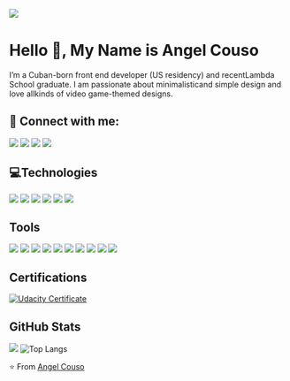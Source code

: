 
![](https://img.shields.io/github/followers/BkAngel201?style=social)   
# Hello 👋, My Name is Angel Couso
I’m a Cuban-born front end developer (US residency) and recentLambda School graduate. I am passionate about minimalisticand simple design and love allkinds of video game-themed designs. 

## 🤝 Connect with me:

[![](https://img.shields.io/static/v1?label&message=Email&color=black&logo=gmail)](mailto:angelcouso91@gmail.com) [![](https://img.shields.io/static/v1?label&message=Linkedin&color=black&logo=linkedin)](https://www.linkedin.com/in/angelcousodeveloper/) [![](https://img.shields.io/badge/-Portfolio-black)]() [![](https://img.shields.io/static/v1?label&message=Github&color=black&logo=github)](https://www.linkedin.com/in/angelcousodeveloper/) 

## 💻Technologies

![](https://img.shields.io/static/v1?label&message=HTML5&color=black&logo=html5) ![](https://img.shields.io/static/v1?label&message=CSS3&color=black&logo=css3) ![](https://img.shields.io/static/v1?label&message=JavaScript&color=black&logo=javascript)   ![](https://img.shields.io/static/v1?label&message=SQLite&color=black&logo=sqlite) ![](https://img.shields.io/static/v1?label&message=PHP&color=black&logo=php)  ![](https://img.shields.io/static/v1?label&message=Python&color=black&logo=python) 

## Tools
![](https://img.shields.io/static/v1?label&message=Git&color=black&logo=git) ![](https://img.shields.io/static/v1?label&message=React&color=black&logo=react) ![](https://img.shields.io/static/v1?label&message=Node.js&color=black&logo=node.js) ![](https://img.shields.io/static/v1?label&message=JQuery&color=black&logo=jquery) ![](https://img.shields.io/static/v1?label&message=Express.js&color=black&logo=express) ![](https://img.shields.io/static/v1?label&message=PostgreSQL&color=black&logo=postgresql) ![](https://img.shields.io/static/v1?label&message=Jest&color=black&logo=jest) ![](https://img.shields.io/static/v1?label&message=Redux&color=black&logo=redux) ![](https://img.shields.io/static/v1?label&message=Less&color=black&logo=less) ![](https://img.shields.io/static/v1?label&message=npm&color=black&logo=npm)

## Certifications
[![Udacity Certificate](https://img.shields.io/static/v1?label&message=Udacity%20and%20Google%20-%20Front%20End%20Web%20Developer%20Nanodegree&color=black&logo=udacity)](https://confirm.udacity.com/2DH3N4XC)

## GitHub Stats
![](https://github-readme-stats.jha-vineet69.vercel.app/api?username=BkAngel201&hide=stars&show_icons=true&hide_border=true&theme=buefy) ![Top Langs](https://github-readme-stats.vercel.app/api/top-langs/?username=BkAngel201&hide=smalltalk&theme=buefy&layout=compact&hide_border=true)

⭐️ From [Angel Couso](https://github.com/BkAngel201)
